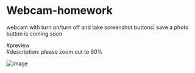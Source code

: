 # Webcam-homework
webcam with turn on/turn off and take screenshot buttons| save a photo button is coming soon 
<br>

#preview 
<br>
#description: please zoom out to 90%

![image](https://user-images.githubusercontent.com/113420049/207268463-0b51089d-2795-4bc2-8ec6-8e43dbb3a18f.png)

